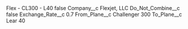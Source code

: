 <?xml version="1.0" encoding="UTF-8"?>
<CustomMetadata xmlns="http://soap.sforce.com/2006/04/metadata" xmlns:xsi="http://www.w3.org/2001/XMLSchema-instance" xmlns:xsd="http://www.w3.org/2001/XMLSchema">
    <label>Flex - CL300 - L40</label>
    <protected>false</protected>
    <values>
        <field>Company__c</field>
        <value xsi:type="xsd:string">Flexjet, LLC</value>
    </values>
    <values>
        <field>Do_Not_Combine__c</field>
        <value xsi:type="xsd:boolean">false</value>
    </values>
    <values>
        <field>Exchange_Rate__c</field>
        <value xsi:type="xsd:double">0.7</value>
    </values>
    <values>
        <field>From_Plane__c</field>
        <value xsi:type="xsd:string">Challenger 300</value>
    </values>
    <values>
        <field>To_Plane__c</field>
        <value xsi:type="xsd:string">Lear 40</value>
    </values>
</CustomMetadata>
